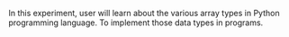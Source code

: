 In this experiment, user will learn about the various array types in Python programming language.
To implement those data types in programs.
